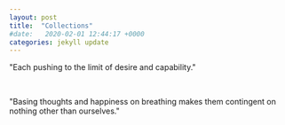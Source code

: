 ```yaml
---
layout: post
title:  "Collections"
#date:   2020-02-01 12:44:17 +0000
categories: jekyll update
---
```


"Each pushing to the limit of desire and capability."

<br/>

"Basing thoughts and happiness on breathing makes them contingent on nothing other than ourselves."


